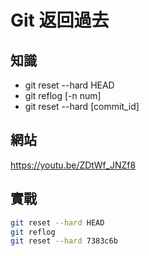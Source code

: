 # Git 返回過去

## 知識

* git reset --hard HEAD
* git reflog [-n num]
* git reset --hard [commit_id]


## 網站

<https://youtu.be/ZDtWf_JNZf8>

## 實戰

```bash
git reset --hard HEAD
git reflog
git reset --hard 7383c6b
```
